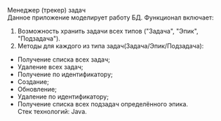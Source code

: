 Менеджер (трекер) задач  
Данное приложение моделирует работу БД. Функционал включает:   
1. Возможность хранить задачи всех типов ("Задача", "Эпик", "Подзадача").  
2. Методы для каждого из типа задач(Задача/Эпик/Подзадача):  
- Получение списка всех задач;   
- Удаление всех задач;  
- Получение по идентификатору;  
- Создание;  
- Обновление;  
- Удаление по идентификатору;  
- Получение списка всех подзадач определённого эпика.  
Стек технологий: Java.
